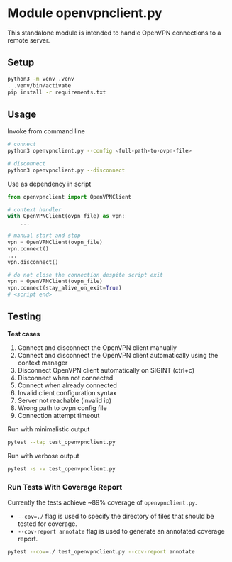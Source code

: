 # Module openvpnclient.py
This standalone module is intended to handle OpenVPN connections to a remote server.

## Setup
```bash
python3 -m venv .venv
. .venv/bin/activate
pip install -r requirements.txt
```

## Usage
Invoke from command line
```bash
# connect
python3 openvpnclient.py --config <full-path-to-ovpn-file>

# disconnect
python3 openvpnclient.py --disconnect
```

Use as dependency in script
```python
from openvpnclient import OpenVPNClient

# context handler
with OpenVPNClient(ovpn_file) as vpn:
    ...

# manual start and stop
vpn = OpenVPNClient(ovpn_file)
vpn.connect()
...
vpn.disconnect()

# do not close the connection despite script exit
vpn = OpenVPNClient(ovpn_file)
vpn.connect(stay_alive_on_exit=True)
# <script end>
```

## Testing
**Test cases**
1. Connect and disconnect the OpenVPN client manually
2. Connect and disconnect the OpenVPN client automatically using the context manager
3. Disconnect OpenVPN client automatically on SIGINT (ctrl+c)
4. Disconnect when not connected
5. Connect when already connected
6. Invalid client configuration syntax
7. Server not reachable (invalid ip)
8. Wrong path to ovpn config file
9. Connection attempt timeout

Run with minimalistic output
```bash
pytest --tap test_openvpnclient.py
```

Run with verbose output
```bash
pytest -s -v test_openvpnclient.py
```

### Run Tests With Coverage Report
Currently the tests achieve ~89% coverage of `openvpnclient.py`.
- `--cov=./` flag is used to specify the directory of files that should be tested for coverage.
- `--cov-report annotate` flag is used to generate an annotated coverage report.

```bash
pytest --cov=./ test_openvpnclient.py --cov-report annotate
```
